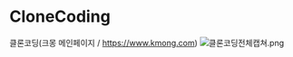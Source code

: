 # CloneCoding
클론코딩(크몽 메인페이지 / https://www.kmong.com)
![클론코딩전체캡쳐.png](https://prod-files-secure.s3.us-west-2.amazonaws.com/b11d701e-9950-4d4f-9c1f-aff02f430bea/4cf75a6e-4b5a-4f73-8b92-443b8f643324/%ED%81%B4%EB%A1%A0%EC%BD%94%EB%94%A9%EC%A0%84%EC%B2%B4%EC%BA%A1%EC%B3%90.png)
